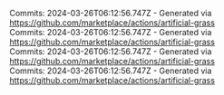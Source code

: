 Commits: 2024-03-26T06:12:56.747Z - Generated via https://github.com/marketplace/actions/artificial-grass
<br>
Commits: 2024-03-26T06:12:56.747Z - Generated via https://github.com/marketplace/actions/artificial-grass
<br>
Commits: 2024-03-26T06:12:56.747Z - Generated via https://github.com/marketplace/actions/artificial-grass
<br>
Commits: 2024-03-26T06:12:56.747Z - Generated via https://github.com/marketplace/actions/artificial-grass
<br>
